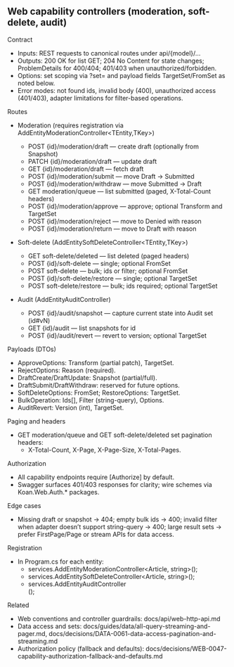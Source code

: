 ## Web capability controllers (moderation, soft-delete, audit)

Contract
- Inputs: REST requests to canonical routes under api/{model}/...
- Outputs: 200 OK for list GET; 204 No Content for state changes; ProblemDetails for 400/404; 401/403 when unauthorized/forbidden.
- Options: set scoping via ?set= and payload fields TargetSet/FromSet as noted below.
- Error modes: not found ids, invalid body (400), unauthorized access (401/403), adapter limitations for filter-based operations.

Routes
- Moderation (requires registration via AddEntityModerationController<TEntity,TKey>)
  - POST {id}/moderation/draft — create draft (optionally from Snapshot)
  - PATCH {id}/moderation/draft — update draft
  - GET {id}/moderation/draft — fetch draft
  - POST {id}/moderation/submit — move Draft → Submitted
  - POST {id}/moderation/withdraw — move Submitted → Draft
  - GET moderation/queue — list submitted (paged, X-Total-Count headers)
  - POST {id}/moderation/approve — approve; optional Transform and TargetSet
  - POST {id}/moderation/reject — move to Denied with reason
  - POST {id}/moderation/return — move to Draft with reason

- Soft-delete (AddEntitySoftDeleteController<TEntity,TKey>)
  - GET soft-delete/deleted — list deleted (paged headers)
  - POST {id}/soft-delete — single; optional FromSet
  - POST soft-delete — bulk; ids or filter; optional FromSet
  - POST {id}/soft-delete/restore — single; optional TargetSet
  - POST soft-delete/restore — bulk; ids required; optional TargetSet

- Audit (AddEntityAuditController<TEntity>)
  - POST {id}/audit/snapshot — capture current state into Audit set (id#vN)
  - GET {id}/audit — list snapshots for id
  - POST {id}/audit/revert — revert to version; optional TargetSet

Payloads (DTOs)
- ApproveOptions: Transform (partial patch), TargetSet.
- RejectOptions: Reason (required).
- DraftCreate/DraftUpdate: Snapshot (partial/full).
- DraftSubmit/DraftWithdraw: reserved for future options.
- SoftDeleteOptions: FromSet; RestoreOptions: TargetSet.
- BulkOperation<TId>: Ids[], Filter (string-query), Options.
- AuditRevert: Version (int), TargetSet.

Paging and headers
- GET moderation/queue and GET soft-delete/deleted set pagination headers:
  - X-Total-Count, X-Page, X-Page-Size, X-Total-Pages.

Authorization
- All capability endpoints require [Authorize] by default.
- Swagger surfaces 401/403 responses for clarity; wire schemes via Koan.Web.Auth.* packages.

Edge cases
- Missing draft or snapshot → 404; empty bulk ids → 400; invalid filter when adapter doesn’t support string-query → 400; large result sets → prefer FirstPage/Page or stream APIs for data access.

Registration
- In Program.cs for each entity:
  - services.AddEntityModerationController<Article, string>();
  - services.AddEntitySoftDeleteController<Article, string>();
  - services.AddEntityAuditController<Article>();

Related
- Web conventions and controller guardrails: docs/api/web-http-api.md
- Data access and sets: docs/guides/data/all-query-streaming-and-pager.md, docs/decisions/DATA-0061-data-access-pagination-and-streaming.md
- Authorization policy (fallback and defaults): docs/decisions/WEB-0047-capability-authorization-fallback-and-defaults.md
